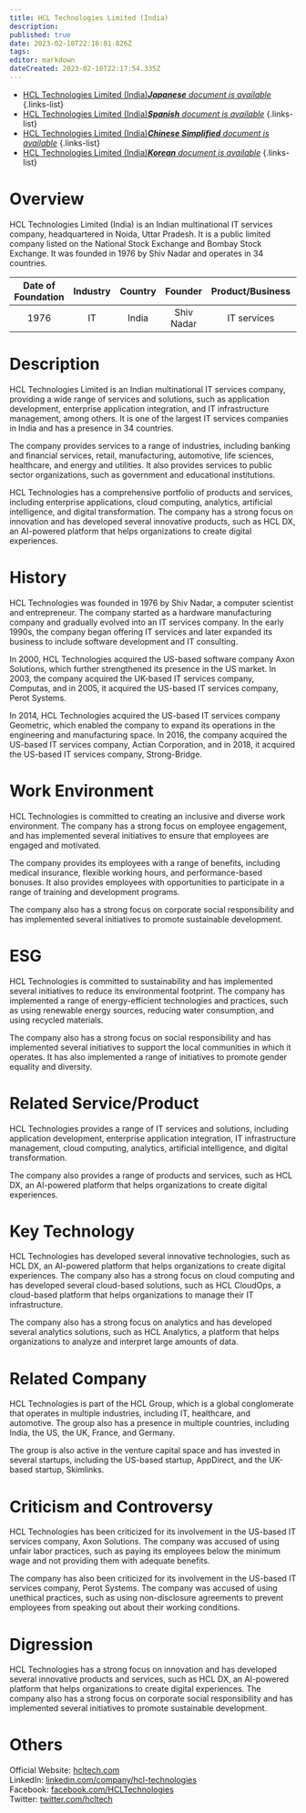 ```yaml
---
title: HCL Technologies Limited (India)
description: 
published: true
date: 2023-02-10T22:18:01.826Z
tags: 
editor: markdown
dateCreated: 2023-02-10T22:17:54.335Z
---
```


- [HCL Technologies Limited (India)***Japanese** document is available*](/ja/Knowledge-base/Dictionary/Company/hcl-technologies-limited-india)
{.links-list}
- [HCL Technologies Limited (India)***Spanish** document is available*](/es/Knowledge-base/Dictionary/Company/hcl-technologies-limited-india)
{.links-list}
- [HCL Technologies Limited (India)***Chinese Simplified** document is available*](/zh/Knowledge-base/Dictionary/Company/hcl-technologies-limited-india)
{.links-list}
- [HCL Technologies Limited (India)***Korean** document is available*](/ko/Knowledge-base/Dictionary/Company/hcl-technologies-limited-india)
{.links-list}


# Overview

HCL Technologies Limited (India) is an Indian multinational IT services company, headquartered in Noida, Uttar Pradesh. It is a public limited company listed on the National Stock Exchange and Bombay Stock Exchange. It was founded in 1976 by Shiv Nadar and operates in 34 countries.

| Date of Foundation | Industry | Country | Founder | Product/Business | Number of Employees | Location of Headquarters | Company Website |
| :----------------: | :-----: | :----: | :----: | :--------------: | :----------------: | :--------------------: | :-------------: |
|      1976          |  IT     | India  | Shiv Nadar | IT services | 1,50,000 | Noida, Uttar Pradesh | [hcltech.com](https://www.hcltech.com/) |

# Description

HCL Technologies Limited is an Indian multinational IT services company, providing a wide range of services and solutions, such as application development, enterprise application integration, and IT infrastructure management, among others. It is one of the largest IT services companies in India and has a presence in 34 countries.

The company provides services to a range of industries, including banking and financial services, retail, manufacturing, automotive, life sciences, healthcare, and energy and utilities. It also provides services to public sector organizations, such as government and educational institutions.

HCL Technologies has a comprehensive portfolio of products and services, including enterprise applications, cloud computing, analytics, artificial intelligence, and digital transformation. The company has a strong focus on innovation and has developed several innovative products, such as HCL DX, an AI-powered platform that helps organizations to create digital experiences.

# History

HCL Technologies was founded in 1976 by Shiv Nadar, a computer scientist and entrepreneur. The company started as a hardware manufacturing company and gradually evolved into an IT services company. In the early 1990s, the company began offering IT services and later expanded its business to include software development and IT consulting.

In 2000, HCL Technologies acquired the US-based software company Axon Solutions, which further strengthened its presence in the US market. In 2003, the company acquired the UK-based IT services company, Computas, and in 2005, it acquired the US-based IT services company, Perot Systems.

In 2014, HCL Technologies acquired the US-based IT services company Geometric, which enabled the company to expand its operations in the engineering and manufacturing space. In 2016, the company acquired the US-based IT services company, Actian Corporation, and in 2018, it acquired the US-based IT services company, Strong-Bridge.

# Work Environment

HCL Technologies is committed to creating an inclusive and diverse work environment. The company has a strong focus on employee engagement, and has implemented several initiatives to ensure that employees are engaged and motivated.

The company provides its employees with a range of benefits, including medical insurance, flexible working hours, and performance-based bonuses. It also provides employees with opportunities to participate in a range of training and development programs.

The company also has a strong focus on corporate social responsibility and has implemented several initiatives to promote sustainable development.

# ESG

HCL Technologies is committed to sustainability and has implemented several initiatives to reduce its environmental footprint. The company has implemented a range of energy-efficient technologies and practices, such as using renewable energy sources, reducing water consumption, and using recycled materials.

The company also has a strong focus on social responsibility and has implemented several initiatives to support the local communities in which it operates. It has also implemented a range of initiatives to promote gender equality and diversity.

# Related Service/Product

HCL Technologies provides a range of IT services and solutions, including application development, enterprise application integration, IT infrastructure management, cloud computing, analytics, artificial intelligence, and digital transformation.

The company also provides a range of products and services, such as HCL DX, an AI-powered platform that helps organizations to create digital experiences.

# Key Technology

HCL Technologies has developed several innovative technologies, such as HCL DX, an AI-powered platform that helps organizations to create digital experiences. The company also has a strong focus on cloud computing and has developed several cloud-based solutions, such as HCL CloudOps, a cloud-based platform that helps organizations to manage their IT infrastructure.

The company also has a strong focus on analytics and has developed several analytics solutions, such as HCL Analytics, a platform that helps organizations to analyze and interpret large amounts of data.

# Related Company

HCL Technologies is part of the HCL Group, which is a global conglomerate that operates in multiple industries, including IT, healthcare, and automotive. The group also has a presence in multiple countries, including India, the US, the UK, France, and Germany.

The group is also active in the venture capital space and has invested in several startups, including the US-based startup, AppDirect, and the UK-based startup, Skimlinks.

# Criticism and Controversy

HCL Technologies has been criticized for its involvement in the US-based IT services company, Axon Solutions. The company was accused of using unfair labor practices, such as paying its employees below the minimum wage and not providing them with adequate benefits.

The company has also been criticized for its involvement in the US-based IT services company, Perot Systems. The company was accused of using unethical practices, such as using non-disclosure agreements to prevent employees from speaking out about their working conditions.

# Digression

HCL Technologies has a strong focus on innovation and has developed several innovative products and services, such as HCL DX, an AI-powered platform that helps organizations to create digital experiences. The company also has a strong focus on corporate social responsibility and has implemented several initiatives to promote sustainable development.

# Others

Official Website: [hcltech.com](https://www.hcltech.com/)  
LinkedIn: [linkedin.com/company/hcl-technologies](https://www.linkedin.com/company/hcl-technologies/)  
Facebook: [facebook.com/HCLTechnologies](https://www.facebook.com/HCLTechnologies)  
Twitter: [twitter.com/hcltech](https://twitter.com/hcltech)